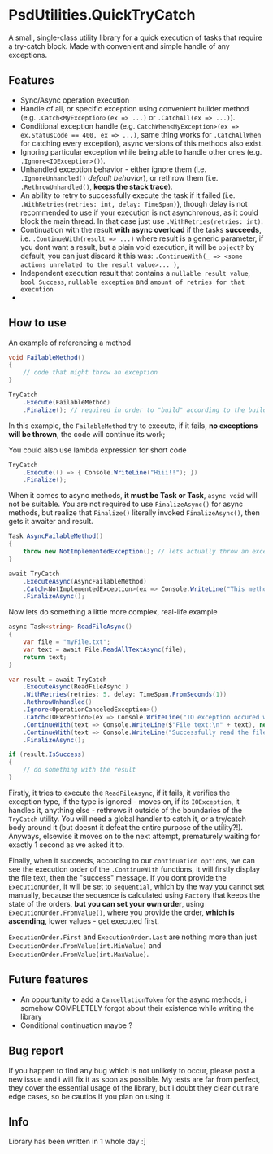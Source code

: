 # PsdUtilities.QuickTryCatch

A small, single-class utility library for a quick execution of tasks that require a try-catch block. Made with convenient and simple handle of any exceptions.

## Features
- Sync/Async operation execution
- Handle of all, or specific exception using convenient builder method (e.g. `.Catch<MyException>(ex => ...)` or `.CatchAll(ex => ...)`).
- Conditional exception handle (e.g. `CatchWhen<MyException>(ex => ex.StatusCode == 400, ex => ...)`, same thing works for `.CatchAllWhen` for catching every exception), async versions of this methods also exist.
- Ignoring particular exception while being able to handle other ones (e.g. `.Ignore<IOException>()`).
- Unhandled exception behavior - either ignore them (i.e. `.IgnoreUnhandled()` *default behavior*), or rethrow them (i.e. `.RethrowUnhandled()`, **keeps the stack trace**).
- An ability to retry to successfully execute the task if it failed (i.e. `.WithRetries(retries: int, delay: TimeSpan)`), though delay is not recommended to use if your execution is not asynchronous, as it could block the main thread. In that case just use `.WithRetries(retries: int)`.
- Continuation with the result **with async overload** if the tasks **succeeds**, i.e. `.ContinueWith(result => ...)` where result is a generic parameter, if you dont want a result, but a plain void execution, it will be `object?` by default, you can just discard it this was: `.ContinueWith(_ => <some actions unrelated to the result value>... )`, 
- Independent execution result that contains a `nullable result value`, `bool Success`, `nullable exception` and `amount of retries for that execution`
- 
## How to use

An example of referencing a method
```csharp
void FailableMethod()
{
	// code that might throw an exception
}

TryCatch
	.Execute(FailableMethod)
	.Finalize(); // required in order to "build" according to the builder specifications and run the action task
```
In this example, the `FailableMethod` try to execute, if it fails, **no exceptions will be thrown**, the code will continue its work;

You could also use lambda expression for short code
```csharp
TryCatch
	.Execute(() => { Console.WriteLine("Hiii!!"); })
	.Finalize();
```

When it comes to async methods, **it must be Task or Task<T>**, `async void` will not be suitable.
You are not required to use `FinalizeAsync()` for async methods, but realize that `Finalize()` literally invoked `FinalizeAsync()`, then gets it awaiter and result.
```csharp
Task AsyncFailableMethod()
{
	throw new NotImplementedException(); // lets actually throw an exception
}

await TryCatch
	.ExecuteAsync(AsyncFailableMethod)
	.Catch<NotImplementedException>(ex => Console.WriteLine("This method is not implemented."))
	.FinalizeAsync();
```

Now lets do something a little more complex, real-life example
```csharp
async Task<string> ReadFileAsync()
{
    var file = "myFile.txt";
    var text = await File.ReadAllTextAsync(file);
    return text;
}

var result = await TryCatch
    .ExecuteAsync(ReadFileAsync!)
    .WithRetries(retries: 5, delay: TimeSpan.FromSeconds(1))
    .RethrowUnhandled()
    .Ignore<OperationCanceledException>()
    .Catch<IOException>(ex => Console.WriteLine("IO exception occured while trying to read the file: " + ex.Message))
    .ContinueWith(text => Console.WriteLine($"File text:\n" + text), new ContinueOptions() { ExecutionOrder = ExecutionOrder.First })
    .ContinueWith(text => Console.WriteLine("Successfully read the file!"), new ContinueOptions() { ExecutionOrder = ExecutionOrder.Last })
    .FinalizeAsync();

if (result.IsSuccess)
{
	// do something with the result
}
```
Firstly, it tries to execute the `ReadFileAsync`, if it fails, it verifies the exception type, if the type is ignored - moves on, if its `IOException`, it handles it, anything else - rethrows it outside of the boundaries of the `TryCatch` utility. You will need a global handler to catch it, or a try/catch body around it (but doesnt it defeat the entire purpose of the utility?!). Anyways, elsewise it moves on to the next attempt, prematurely waiting for exactly 1 second as we asked it to.

Finally, when it succeeds, according to our `continuation options`, we can see the execution order of the `.ContinueWith` functions, it will firstly display the file text, then the "success" message. If you dont provide the `ExecutionOrder`, it will be set to `sequential`, which by the way you cannot set manually, because the sequence is calculated using `Factory` that keeps the state of the orders, **but you can set your own order**, using `ExecutionOrder.FromValue()`, where you provide the order, **which is ascending**, lower values - get executed first.

`ExecutionOrder.First` and `ExecutionOrder.Last` are nothing more than just `ExecutionOrder.FromValue(int.MinValue)` and `ExecutionOrder.FromValue(int.MaxValue)`.

## Future features
- An oppurtunity to add a `CancellationToken` for the async methods, i somehow COMPLETELY forgot about their existence while writing the library
- Conditional continuation maybe ?

## Bug report
If you happen to find any bug which is not unlikely to occur, please post a new issue and i will fix it as soon as possible.
My tests are far from perfect, they cover the essential usage of the library, but i doubt they clear out rare edge cases, so be cautios if you plan on using it.

## Info
Library has been written in 1 whole day :]
